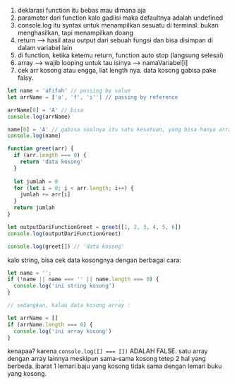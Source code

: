 1. deklarasi function itu bebas mau dimana aja
2. parameter dari function kalo gadiisi maka defaultnya adalah undefined
3. console.log itu syntax untuk menampilkan sesuatu di terminal. bukan menghasilkan, tapi menampilkan doang
4. return --> hasil atau output dari sebuah fungsi dan bisa disimpan di dalam variabel lain
5. di function, ketika ketemu return, function auto stop (langsung selesai)
6. array --> wajib looping untuk tau isinya --> namaVariabel[i]
7. cek arr kosong atau engga, liat length nya. data kosong gabisa pake falsy.

```JavaScript
let name = 'afifah' // passing by value
let arrName = ['a', 'f', 'i''] // passing by reference

arrName[0] = 'A' // bisa
console.log(arrName)

name[0] = 'A' // gabisa soalnya itu satu kesatuan, yang bisa hanya array, karna struktur
console.log(name)
```

```JavaScript
function greet(arr) {
  if (arr.length === 0) {
    return 'data kosong'
  }
  
  let jumlah = 0
  for (let i = 0; i < arr.length; i++) {
    jumlah += arr[i]
  }
  return jumlah
}

let outputDariFunctionGreet = greet([1, 2, 3, 4, 5, 6])
console.log(outputDariFunctionGreet)

console.log(greet[]) // 'data kosong'
```

kalo string, bisa cek data kosongnya dengan berbagai cara:

```JavaScript
let name = '';
if (!name || name === '' || name.length === 0) {
  console.log('ini string kosong')
}

// sedangkan, kalau data kosong array :

let arrName = []
if (arrName.length === 0) {
  console.log('ini array kosong')
}
```

kenapaa? karena `console.log([] === [])` ADALAH FALSE. satu array dengan array lainnya meskipun sama-sama kosong tetep 2 hal yang berbeda. ibarat 1 lemari baju yang kosong tidak sama dengan lemari buku yang kosong.
